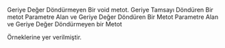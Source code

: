 Geriye Değer Döndürmeyen Bir void metot.
Geriye Tamsayı Döndüren Bir metot
Parametre Alan ve Geriye Değer Döndüren Bir Metot
Parametre Alan ve Geriye Değer Döndürmeyen bir Metot

Örneklerine yer verilmiştir.

